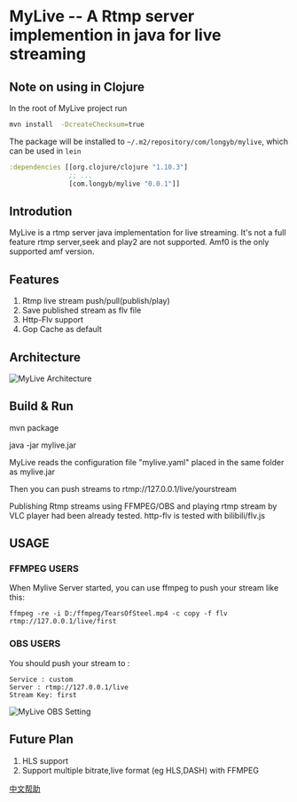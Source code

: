 # MyLive -- A  Rtmp server implemention in java for live streaming

## Note on using in Clojure

In the root of MyLive project run

```bash
mvn install  -DcreateChecksum=true
```

The package will be installed to `~/.m2/repository/com/longyb/mylive`, which can be used in `lein`

```clojure
:dependencies [[org.clojure/clojure "1.10.3"]
               ;; ...
               [com.longyb/mylive "0.0.1"]]
```

## Introdution
MyLive is a rtmp server java implementation for live streaming.
It's not a full feature rtmp server,seek and play2 are not supported. Amf0 is the only supported amf version.


## Features 

1. Rtmp live stream push/pull(publish/play)
2. Save published stream as flv file
3. Http-Flv support
4. Gop Cache as default


## Architecture
![MyLive Architecture](https://sinacloud.net/longyb-myblog/mylive_arche.png)

##   Build & Run

mvn package

java -jar mylive.jar

MyLive reads the configuration file "mylive.yaml" placed in the same folder as mylive.jar

Then you can push streams to rtmp://127.0.0.1/live/yourstream 

Publishing Rtmp streams using FFMPEG/OBS and playing rtmp stream by VLC player had been already tested. 
http-flv is tested with bilibili/flv.js

## USAGE 
### FFMPEG USERS
When Mylive Server started, you can use ffmpeg to push your stream like this:

````
ffmpeg -re -i D:/ffmpeg/TearsOfSteel.mp4 -c copy -f flv rtmp://127.0.0.1/live/first
````

### OBS USERS
You should push your stream to :

````
Service : custom
Server : rtmp://127.0.0.1/live
Stream Key: first
````

![MyLive OBS Setting](https://sinacloud.net/longyb-myblog/obs_push_setting.png)

## Future Plan
1. HLS support
2. Support multiple bitrate,live format (eg HLS,DASH) with FFMPEG


[中文帮助](README_zh_CN.md)